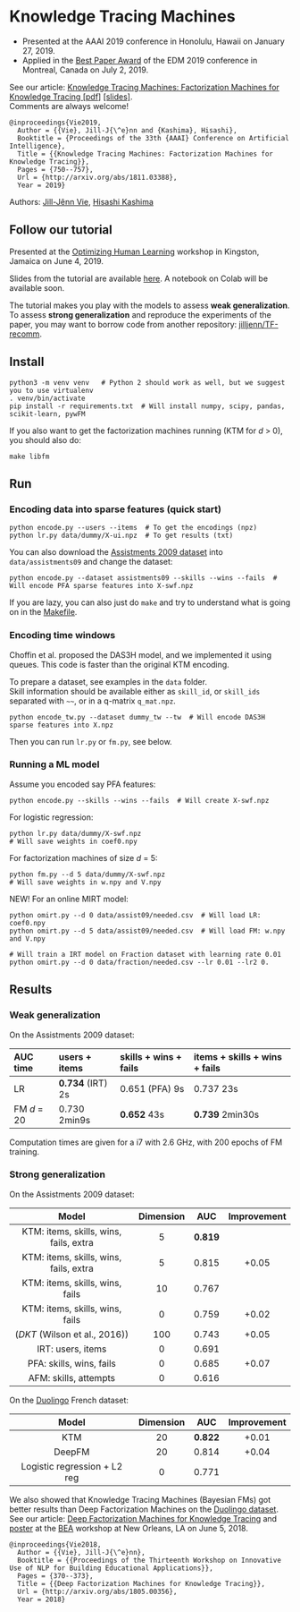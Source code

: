 # Knowledge Tracing Machines

- Presented at the AAAI 2019 conference in Honolulu, Hawaii on January 27, 2019.
- Applied in the [Best Paper Award](https://arxiv.org/abs/1905.06873) of the EDM 2019 conference in Montreal, Canada on July 2, 2019.

See our article: [Knowledge Tracing Machines: Factorization Machines for Knowledge Tracing [pdf]](https://arxiv.org/abs/1811.03388) [[slides]](http://jiji.cat/slides/aaai2019-ktm-slides.pdf).  
Comments are always welcome!

    @inproceedings{Vie2019,
      Author = {{Vie}, Jill-J{\^e}nn and {Kashima}, Hisashi},
      Booktitle = {Proceedings of the 33th {AAAI} Conference on Artificial Intelligence},
      Title = {{Knowledge Tracing Machines: Factorization Machines for Knowledge Tracing}},
      Pages = {750--757},
      Url = {http://arxiv.org/abs/1811.03388},
      Year = 2019}

Authors: [Jill-Jênn Vie](https://jilljenn.github.io), [Hisashi Kashima](https://hkashima.github.io/index_e.html)

## Follow our tutorial

Presented at the [Optimizing Human Learning](https://humanlearn.io) workshop in Kingston, Jamaica on June 4, 2019.

Slides from the tutorial are available [here](doc/tuto.pdf). A notebook on Colab will be available soon.

The tutorial makes you play with the models to assess **weak generalization**. To assess **strong generalization** and reproduce the experiments of the paper, you may want to borrow code from another repository: [jilljenn/TF-recomm](https://github.com/jilljenn/TF-recomm/blob/master/fm.py#L106).

## Install

    python3 -m venv venv   # Python 2 should work as well, but we suggest you to use virtualenv
    . venv/bin/activate
    pip install -r requirements.txt  # Will install numpy, scipy, pandas, scikit-learn, pywFM

If you also want to get the factorization machines running (KTM for *d* > 0), you should also do:

    make libfm

## Run

### Encoding data into sparse features (quick start)

    python encode.py --users --items  # To get the encodings (npz)
    python lr.py data/dummy/X-ui.npz  # To get results (txt)

You can also download the [Assistments 2009 dataset](https://jiji.cat/weasel2018/data.csv) into `data/assistments09` and change the dataset:

    python encode.py --dataset assistments09 --skills --wins --fails  # Will encode PFA sparse features into X-swf.npz

If you are lazy, you can also just do `make` and try to understand what is going on in the [Makefile](Makefile).

### Encoding time windows

Choffin et al. proposed the DAS3H model, and we implemented it using queues. This code is faster than the original KTM encoding.

To prepare a dataset, see examples in the `data` folder.  
Skill information should be available either as `skill_id`, or `skill_ids` separated with `~~`, or in a q-matrix `q_mat.npz`.

    python encode_tw.py --dataset dummy_tw --tw  # Will encode DAS3H sparse features into X.npz

Then you can run `lr.py` or `fm.py`, see below.

### Running a ML model

Assume you encoded say PFA features:

    python encode.py --skills --wins --fails  # Will create X-swf.npz

For logistic regression:

    python lr.py data/dummy/X-swf.npz
	# Will save weights in coef0.npy

For factorization machines of size *d* = 5:

    python fm.py --d 5 data/dummy/X-swf.npz
	# Will save weights in w.npy and V.npy

NEW! For an online MIRT model:

    python omirt.py --d 0 data/assist09/needed.csv  # Will load LR: coef0.npy
	python omirt.py --d 5 data/assist09/needed.csv  # Will load FM: w.npy and V.npy

	# Will train a IRT model on Fraction dataset with learning rate 0.01
	python omirt.py --d 0 data/fraction/needed.csv --lr 0.01 --lr2 0.

## Results

### Weak generalization

On the Assistments 2009 dataset:

| AUC time    | users + items  | skills + wins + fails | items + skills + wins + fails |
|:------------|:---------------|:----------------------|:------------------------------|
| LR          | **0.734** (IRT) 2s | 0.651 (PFA) 9s        | 0.737 23s                     |
| FM *d* = 20 | 0.730 2min9s   | **0.652** 43s             | **0.739** 2min30s                 |

Computation times are given for a i7 with 2.6 GHz, with 200 epochs of FM training.

### Strong generalization

On the Assistments 2009 dataset:

| Model | Dimension | AUC | Improvement |
|:-----:|:---------:|:---:|:-----------:|
| KTM: items, skills, wins, fails, extra | 5 | **0.819** | |
| KTM: items, skills, wins, fails, extra | 5 | 0.815 | +0.05 |
| KTM: items, skills, wins, fails | 10 | 0.767 | |
| KTM: items, skills, wins, fails | 0 | 0.759 | +0.02 |
| (*DKT* (Wilson et al., 2016)) | 100 | 0.743 | +0.05 |
| IRT: users, items | 0 | 0.691 | |
| PFA: skills, wins, fails | 0 | 0.685 | +0.07 |
| AFM: skills, attempts | 0 | 0.616 | |

On the [Duolingo](http://sharedtask.duolingo.com) French dataset:

| Model | Dimension | AUC | Improvement |
|:-----:|:---------:|:---:|:-----------:|
| KTM   | 20        | **0.822** | +0.01 |
| DeepFM | 20       | 0.814 | +0.04 |
| Logistic regression + L2 reg | 0 | 0.771 |

We also showed that Knowledge Tracing Machines (Bayesian FMs) got better results than Deep Factorization Machines on the [Duolingo dataset](http://sharedtask.duolingo.com). See our article: [Deep Factorization Machines for Knowledge Tracing](https://arxiv.org/abs/1805.00356) and [poster](https://github.com/jilljenn/ktm/blob/master/poster/dfm-kt-poster.pdf) at the [BEA](https://www.cs.rochester.edu/~tetreaul/naacl-bea13.html) workshop at New Orleans, LA on June 5, 2018.

    @inproceedings{Vie2018,
      Author = {{Vie}, Jill-J{\^e}nn},
      Booktitle = {{Proceedings of the Thirteenth Workshop on Innovative Use of NLP for Building Educational Applications}},
      Pages = {370--373},
      Title = {{Deep Factorization Machines for Knowledge Tracing}},
      Url = {http://arxiv.org/abs/1805.00356},
      Year = 2018}
